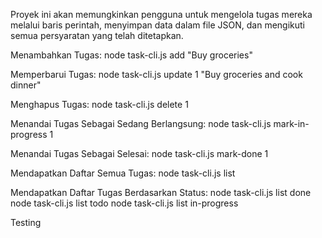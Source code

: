 Proyek ini akan memungkinkan pengguna untuk mengelola tugas mereka melalui baris perintah, 
menyimpan data dalam file JSON, dan mengikuti semua persyaratan yang telah ditetapkan.

Menambahkan Tugas:
node task-cli.js add "Buy groceries"

Memperbarui Tugas:
node task-cli.js update 1 "Buy groceries and cook dinner"

Menghapus Tugas:
node task-cli.js delete 1

Menandai Tugas Sebagai Sedang Berlangsung:
node task-cli.js mark-in-progress 1


Menandai Tugas Sebagai Selesai:
node task-cli.js mark-done 1

Mendapatkan Daftar Semua Tugas:
node task-cli.js list

Mendapatkan Daftar Tugas Berdasarkan Status:
node task-cli.js list done
node task-cli.js list todo
node task-cli.js list in-progress

Testing
